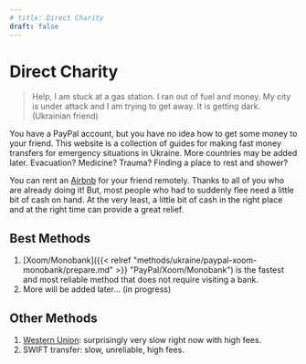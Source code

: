 ```yaml
---
# title: Direct Charity
draft: false
---
```


# Direct Charity

> Help, I am stuck at a gas station. I ran out of fuel and money. My city is under attack and I am trying to get away. It is getting dark. (Ukrainian friend)

You have a PayPal account, but you have no idea how to get some money to your friend. This website is a collection of guides for making fast money transfers for emergency situations in Ukraine. More countries may be added later. Evacuation? Medicine? Trauma? Finding a place to rest and shower?

You can rent an [Airbnb](https://www.airbnb.com/) for your friend remotely. Thanks to all of you who are already doing it! But, most people who had to suddenly flee need a little bit of cash on hand. At the very least, a little bit of cash in the right place and at the right time can provide a great relief.

## Best Methods

1. [Xoom/Monobank]({{< relref "methods/ukraine/paypal-xoom-monobank/prepare.md" >}} "PayPal/Xoom/Monobank") is the fastest and most reliable method that does not require visiting a bank.
2. More will be added later... (in progress)

## Other Methods

1. [Western Union](https://www.westernunion.com/us/en/home.html): surprisingly very slow right now with high fees.
2. SWIFT transfer: slow, unreliable, high fees.

